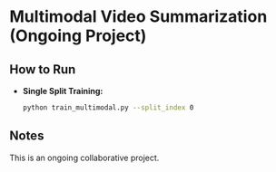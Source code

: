# Multimodal Video Summarization (Ongoing Project)

## How to Run

- **Single Split Training:**

  ```bash
  python train_multimodal.py --split_index 0
  
## Notes
This is an ongoing collaborative project.
